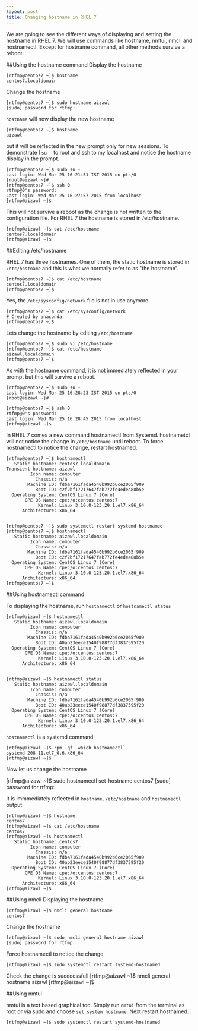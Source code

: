 ```yaml
---
layout: post
title: Changing hostname in RHEL 7
---
```

We are going to see the different ways of displaying and setting the hostname in RHEL 7. We will use commands like hostname, nmtui, nmcli and hostnamectl. Except for hostname command, all other methods survive a reboot.

##Using the hostname command
Display the hostname

    [rtfmp@centos7 ~]$ hostname
    centos7.localdomain

Change the hostname

    [rtfmp@centos7 ~]$ sudo hostname aizawl
    [sudo] password for rtfmp:

`hostname` will now display the new hostname

    [rtfmp@centos7 ~]$ hostname
    aizawl

but it will be reflected in the new prompt only for new sessions. To demonstrate I `su -` to root and ssh to my localhost and notice the hostname display in the prompt.

    [rtfmp@centos7 ~]$ sudo su -
    Last login: Wed Mar 25 16:21:51 IST 2015 on pts/0
    [root@aizawl ~]#
    [rtfmp@centos7 ~]$ ssh 0
    rtfmp@0's password:
    Last login: Wed Mar 25 16:27:57 2015 from localhost
    [rtfmp@aizawl ~]$

This will not survive a reboot as the change is not written to the configuration file. For RHEL 7 the hostname is stored in /etc/hostname.

    [rtfmp@aizawl ~]$ cat /etc/hostname
    centos7.localdomain
    [rtfmp@aizawl ~]$


##Editing  /etc/hostname

RHEL 7 has three hostnames. One of them, the static hostname is stored in  `/etc/hostname` and this is what we normally refer to as "the hostname". 

    [rtfmp@centos7 ~]$ cat /etc/hostname
    centos7.localdomain
    [rtfmp@centos7 ~]$

Yes, the `/etc/sysconfig/network` file is not in use anymore.

    [rtfmp@centos7 ~]$ cat /etc/sysconfig/network
    # Created by anaconda
    [rtfmp@centos7 ~]$

Lets change the hostname by editing `/etc/hostname`

    [rtfmp@centos7 ~]$ sudo vi /etc/hostname
    [rtfmp@centos7 ~]$ cat /etc/hostname
    aizawl.localdomain
    [rtfmp@centos7 ~]$

As with the hostname command, it is not immediately reflected in your prompt but this will survive a reboot.

    [rtfmp@centos7 ~]$ sudo su -
    Last login: Wed Mar 25 16:28:23 IST 2015 on pts/0
    [root@aizawl ~]#

    [rtfmp@centos7 ~]$ ssh 0
    rtfmp@0's password:
    Last login: Wed Mar 25 16:28:45 2015 from localhost
    [rtfmp@aizawl ~]$
    

In RHEL 7 comes a new command hostnamectl from Systemd. hostnametcl will not notice the change in `/etc/hostname` until reboot. To force hostnamectl to notice the change, restart hostnamed.

    [rtfmp@centos7 ~]$ hostnamectl
       Static hostname: centos7.localdomain
    Transient hostname: aizawl
             Icon name: computer
               Chassis: n/a
            Machine ID: fdba7161fada4540b992b6ce2065f909
               Boot ID: c2f2bf17217647fab772fe4edea88b5e
      Operating System: CentOS Linux 7 (Core)
           CPE OS Name: cpe:/o:centos:centos:7
                Kernel: Linux 3.10.0-123.20.1.el7.x86_64
          Architecture: x86_64


    [rtfmp@centos7 ~]$ sudo systemctl restart systemd-hostnamed
    [rtfmp@centos7 ~]$ hostnamectl
       Static hostname: aizawl.localdomain
             Icon name: computer
               Chassis: n/a
            Machine ID: fdba7161fada4540b992b6ce2065f909
               Boot ID: c2f2bf17217647fab772fe4edea88b5e
      Operating System: CentOS Linux 7 (Core)
           CPE OS Name: cpe:/o:centos:centos:7
                Kernel: Linux 3.10.0-123.20.1.el7.x86_64
          Architecture: x86_64
    [rtfmp@centos7 ~]$

##Using hostnamectl command

To displaying the hostname, run `hostnamectl` or `hostnamectl status`

    [rtfmp@aizawl ~]$ hostnamectl
       Static hostname: aizawl.localdomain
             Icon name: computer
               Chassis: n/a
            Machine ID: fdba7161fada4540b992b6ce2065f909
               Boot ID: 40ab23eece1540f98877df3837595f20
      Operating System: CentOS Linux 7 (Core)
           CPE OS Name: cpe:/o:centos:centos:7
                Kernel: Linux 3.10.0-123.20.1.el7.x86_64
          Architecture: x86_64


    [rtfmp@aizawl ~]$ hostnamectl status
       Static hostname: aizawl.localdomain
             Icon name: computer
               Chassis: n/a
            Machine ID: fdba7161fada4540b992b6ce2065f909
               Boot ID: 40ab23eece1540f98877df3837595f20
      Operating System: CentOS Linux 7 (Core)
           CPE OS Name: cpe:/o:centos:centos:7
                Kernel: Linux 3.10.0-123.20.1.el7.x86_64
          Architecture: x86_64

`hostnamectl` is a systemd command

    [rtfmp@aizawl ~]$ rpm -qf `which hostnamectl`
    systemd-208-11.el7_0.6.x86_64
    [rtfmp@aizawl ~]$

Now let us change the hostname 

[rtfmp@aizawl ~]$ sudo hostnamectl set-hostname centos7
[sudo] password for rtfmp:

It is immmediately reflected in `hostname`, `/etc/hostname` and `hostnamectl` output

    [rtfmp@aizawl ~]$ hostname
    centos7
    [rtfmp@aizawl ~]$ cat /etc/hostname
    centos7
    [rtfmp@aizawl ~]$ hostnamectl
       Static hostname: centos7
             Icon name: computer
               Chassis: n/a
            Machine ID: fdba7161fada4540b992b6ce2065f909
               Boot ID: 40ab23eece1540f98877df3837595f20
      Operating System: CentOS Linux 7 (Core)
           CPE OS Name: cpe:/o:centos:centos:7
                Kernel: Linux 3.10.0-123.20.1.el7.x86_64
          Architecture: x86_64
    [rtfmp@aizawl ~]$

##Using nmcli
Displaying the hostname

    [rtfmp@aizawl ~]$ nmcli general hostname
    centos7

Change the hostname

    [rtfmp@aizawl ~]$ sudo nmcli general hostname aizawl
    [sudo] password for rtfmp:

Force hostnamectl to notice the change

    [rtfmp@aizawl ~]$ sudo systemctl restart systemd-hostnamed

Check the change is succcessfull
[rtfmp@aizawl ~]$ nmcli general hostname
aizawl
[rtfmp@aizawl ~]$

##Using nmtui

nmtui is a text based graphical too. Simply run `nmtui` from the terminal as root or via sudo and choose `set system hostname`. Next restart hostnamed.

    [rtfmp@aizawl ~]$ sudo systemctl restart systemd-hostnamed
